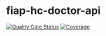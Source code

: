 # fiap-hc-doctor-api

[![Quality Gate Status](https://sonarcloud.io/api/project_badges/measure?project=tech-challenge-fiap-5soat_fiap-hc-doctor-api&metric=alert_status)](https://sonarcloud.io/summary/new_code?id=tech-challenge-fiap-5soat_fiap-hc-doctor-api)
[![Coverage](https://sonarcloud.io/api/project_badges/measure?project=tech-challenge-fiap-5soat_fiap-hc-doctor-api&metric=coverage)](https://sonarcloud.io/summary/new_code?id=tech-challenge-fiap-5soat_fiap-hc-doctor-api)
